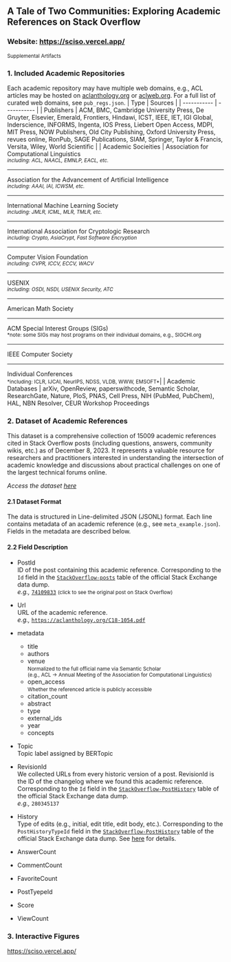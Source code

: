 ## A Tale of Two Communities: Exploring Academic References on Stack Overflow

### Website: https://sciso.vercel.app/

<small>
Supplemental Artifacts
</small>

### 1. Included Academic Repositories

Each academic repository may have multiple web domains, e.g., ACL articles may be hosted on [aclanthology.org](https://aclanthology.org/) or [aclweb.org](http://aclweb.org/). For a full list of curated web domains, see `pub_regs.json`.
| Type | Sources |
| ----------- | ----------- |
| Publishers | ACM, BMC, Cambridge University Press, De Gruyter, Elsevier, Emerald, Frontiers, Hindawi, ICST, IEEE, IET, IGI Global, Inderscience, INFORMS, Ingenta, IOS Press, Liebert Open Access, MDPI, MIT Press, NOW Publishers, Old City Publishing, Oxford University Press, revues online, RonPub, SAGE Publications, SIAM, Springer, Taylor & Francis, Versita, Wiley, World Scientific |
| Academic Socieities | Association for Computational Linguistics<br><small>_including: ACL, NAACL, EMNLP, EACL, etc._</small><hr>Association for the Advancement of Artificial Intelligence<br><small>_including: AAAI, IAI, ICWSM, etc._</small><hr>International Machine Learning Society<br><small>_including: JMLR, ICML, MLR, TMLR, etc._</small><hr>International Association for Cryptologic Research<br><small>_including: Crypto, AsiaCrypt, Fast Software Encryption_</small><hr>Computer Vision Foundation<br><small>_including: CVPR, ICCV, ECCV, WACV_</small><hr>USENIX<br><small>_including: OSDI, NSDI, USENIX Security, ATC_</small><hr>American Math Society<hr>ACM Special Interest Groups (SIGs)<br><small>*note: some SIGs may host programs on their individual domains, e.g., SIGCHI.org</small><hr>IEEE Computer Society<hr>Individual Conferences<br><small>*including: ICLR, IJCAI, NeurIPS, NDSS, VLDB, WWW, EMSOFT\*</small>|
| Academic Databases | arXiv, OpenReview, paperswithcode, Semantic Scholar, ResearchGate, Nature, PloS, PNAS, Cell Press, NIH (PubMed, PubChem), HAL, NBN Resolver, CEUR Workshop Proceedings

<!-- USENIX, ACM SIGs (e.g., SIGCHI), IEEE Computer Society<hr>Computer Vision Foundation,<br>International Association for Cryptologic Research,<br>International Machine Learning Society,<br>Association for the Advancement of Artificial Intelligence,<br>Association for Computational Linguistics<br>| -->

### 2. Dataset of Academic References

This dataset is a comprehensive collection of 15009 academic references cited in Stack Overflow posts (including questions, answers, community wikis, etc.) as of December 8, 2023. It represents a valuable resource for researchers and practitioners interested in understanding the intersection of academic knowledge and discussions about practical challenges on one of the largest technical forums online.

_Access the dataset [here](https://doi.org/10.6084/m9.figshare.25195805.v1)_

#### 2.1 Dataset Format

The data is structured in Line-delimited JSON (JSONL) format. Each line contains metadata of an academic reference (e.g., see `meta_example.json`). Fields in the metadata are described below.

#### 2.2 Field Description

- PostId  
  ID of the post containing this academic reference. Corresponding to the `Id` field in the [`StackOverflow-posts`](https://archive.org/download/stackexchange/stackoverflow.com-Posts.7z) table of the official Stack Exchange data dump.  
  _e.g.,_ [`74109833`](https://stackoverflow.com/questions/74109833/how-to-set-learning-rate-0-2-when-training-transformer-with-noam-decay) <small>(click to see the original post on Stack Overflow)</small>

- Url  
  URL of the academic reference.  
  _e.g.,_ [`https://aclanthology.org/C18-1054.pdf`](https://aclanthology.org/C18-1054.pdf)

- metadata

  - title
  - authors
  - venue  
     <small>Normalized to the full official name via Semantic Scholar<br>(e.g., ACL -> Annual Meeting of the Association for Computational Linguistics)</small>
  - open_access  
    <small>Whether the referenced article is publicly accessible</small>
  - citation_count
  - abstract
  - type
  - external_ids
  - year
  - concepts

- Topic  
  Topic label assigned by BERTopic

- RevisionId  
  We collected URLs from every historic version of a post. RevisionId is the ID of the changelog where we found this academic reference. Corresponding to the `Id` field in the [`StackOverflow-PostHistory`](https://archive.org/download/stackexchange/stackoverflow.com-PostHistory.7z) table of the official Stack Exchange data dump.  
  _e.g.,_ `280345137`

- History  
  Type of edits (e.g., initial, edit title, edit body, etc.). Corresponding to the `PostHistoryTypeId` field in the [`StackOverflow-PostHistory`](https://archive.org/download/stackexchange/stackoverflow.com-PostHistory.7z) table of the official Stack Exchange data dump. See [here](https://meta.stackexchange.com/questions/2677/database-schema-documentation-for-the-public-data-dump-and-sede) for details.

- AnswerCount
- CommentCount
- FavoriteCount
- PostTyepeId
- Score
- ViewCount

### 3. Interactive Figures

https://sciso.vercel.app/
